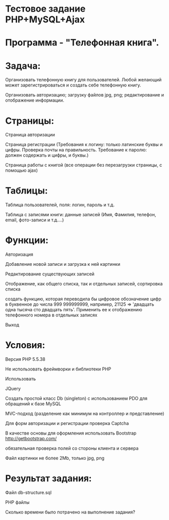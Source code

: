 # Тестовое задание PHP+MySQL+Ajax

# Программа - "Телефонная книга".

# Задача:

Организовать телефонную книгу для пользователей. Любой желающий может зарегистрироваться и создать себе телефонную книгу.

Организовать авторизацию; загрузку файлов jpg, png; редактирование и отображение информации.

# Страницы:

Страница авторизации

Страница регистрации (Требования к логину: только латинские буквы и цифры. Проверка почты на правильность. Требование к паролю: должен содержать и цифры, и буквы.)

Страница работы с книгой (все операции без перезагрузки страницы, с помощью ajax)

# Таблицы:

Таблица пользователей, поля: логин, пароль и т.д.

Таблица с записями книги: данные записей (Имя, Фамилия, телефон, email, фото-записи и т.д….)

# Функции:

Авторизация

Добавление новой записи и загрузка к ней картинки

Редактирование существующих записей

Отображение, как общего списка, так и отдельных записей, сортировка списка

создать функцию, которая переводила бы цифровое обозначение цифр в буквенное до числа 999 999999999, например, 21125 => 'двадцать одна тысяча сто двадцать пять'. Применить ее к отображению телефонного номера в отдельных записях

Выход

# Условия:

Версия PHP 5.5.38

Не использовать фреймворки и библиотеки PHP

Использовать

JQuery

Создать простой класс Db (singleton) с использованием PDO для обращений к базе MySQL

MVC-подход (разделение как минимум на контроллер и представление)

Для форм авторизации и регистрации проверка Captcha

В качестве основы для оформления использовать Bootstrap http://getbootstrap.com/

обязательная проверка полей со стороны клиента и сервера

Файл картинки не более 2Mb, только jpg, png

# Результат задания:

Файл db-structure.sql

PHP файлы

Сколько времени было потрачено на выполнение задания?

